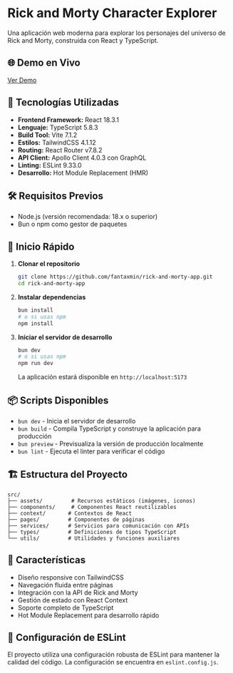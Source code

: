 # Rick and Morty Character Explorer

Una aplicación web moderna para explorar los personajes del universo de Rick and Morty, construida con React y TypeScript.

## 🌐 Demo en Vivo

[Ver Demo](https://rick-and-morty-app-pt.netlify.app/)

## 🚀 Tecnologías Utilizadas

- **Frontend Framework:** React 18.3.1
- **Lenguaje:** TypeScript 5.8.3
- **Build Tool:** Vite 7.1.2
- **Estilos:** TailwindCSS 4.1.12
- **Routing:** React Router v7.8.2
- **API Client:** Apollo Client 4.0.3 con GraphQL
- **Linting:** ESLint 9.33.0
- **Desarrollo:** Hot Module Replacement (HMR)

## 🛠️ Requisitos Previos

- Node.js (versión recomendada: 18.x o superior)
- Bun o npm como gestor de paquetes

## 🚦 Inicio Rápido

1. **Clonar el repositorio**
   ```bash
   git clone https://github.com/fantaxmin/rick-and-morty-app.git
   cd rick-and-morty-app
   ```

2. **Instalar dependencias**
   ```bash
   bun install
   # o si usas npm
   npm install
   ```

3. **Iniciar el servidor de desarrollo**
   ```bash
   bun dev
   # o si usas npm
   npm run dev
   ```

   La aplicación estará disponible en `http://localhost:5173`

## 📦 Scripts Disponibles

- `bun dev` - Inicia el servidor de desarrollo
- `bun build` - Compila TypeScript y construye la aplicación para producción
- `bun preview` - Previsualiza la versión de producción localmente
- `bun lint` - Ejecuta el linter para verificar el código

## 🏗️ Estructura del Proyecto

```
src/
├── assets/         # Recursos estáticos (imágenes, iconos)
├── components/     # Componentes React reutilizables
├── context/       # Contextos de React
├── pages/         # Componentes de páginas
├── services/      # Servicios para comunicación con APIs
├── types/         # Definiciones de tipos TypeScript
└── utils/         # Utilidades y funciones auxiliares
```

## 🎨 Características

- Diseño responsive con TailwindCSS
- Navegación fluida entre páginas
- Integración con la API de Rick and Morty
- Gestión de estado con React Context
- Soporte completo de TypeScript
- Hot Module Replacement para desarrollo rápido

## 📝 Configuración de ESLint

El proyecto utiliza una configuración robusta de ESLint para mantener la calidad del código. La configuración se encuentra en `eslint.config.js`.
